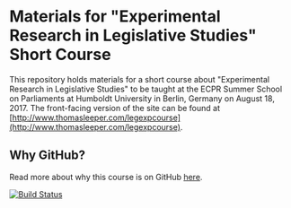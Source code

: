 # Materials for "Experimental Research in Legislative Studies" Short Course

This repository holds materials for a short course about "Experimental Research in Legislative Studies" to be taught at the ECPR Summer School on Parliaments at Humboldt University in Berlin, Germany on August 18, 2017. The front-facing version of the site can be found at [http://www.thomasleeper.com/legexpcourse](http://www.thomasleeper.com/legexpcourse).


## Why GitHub?

Read more about why this course is on GitHub [here](fork.md).

[![Build Status](https://travis-ci.org/leeper/legexpcourse.png?branch=gh-pages)](https://travis-ci.org/leeper/legexpcourse)
